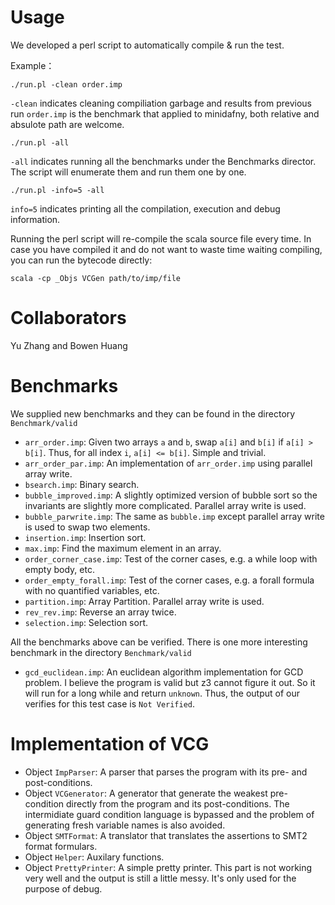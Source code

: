 # Usage

We developed a perl script to automatically compile & run the test.

Example：

`./run.pl -clean order.imp`

`-clean` indicates cleaning compiliation garbage and results from previous run
`order.imp` is the benchmark that applied to minidafny, both relative and absulote path are welcome.

`./run.pl -all`

`-all` indicates running all the benchmarks under the Benchmarks director. The script will enumerate them and run them one by one.

`./run.pl -info=5 -all`

`info=5` indicates printing all the compilation, execution and debug information.

Running the perl script will re-compile the scala source file every time. In case you have compiled it and do not want to waste time waiting compiling, you can run the bytecode directly:

`scala -cp _Objs VCGen path/to/imp/file`

# Collaborators

Yu Zhang and Bowen Huang

# Benchmarks

We supplied new benchmarks and they can be found in the directory `Benchmark/valid`

* `arr_order.imp`: Given two arrays `a` and `b`, swap `a[i]` and `b[i]` if `a[i] > b[i]`. Thus, for all index `i`, `a[i] <= b[i]`. Simple and trivial.
* `arr_order_par.imp`: An implementation of `arr_order.imp` using parallel array write.
* `bsearch.imp`: Binary search.
* `bubble_improved.imp`: A slightly optimized version of bubble sort so the invariants are slightly more complicated. Parallel array write is used.
* `bubble_parwrite.imp`: The same as `bubble.imp` except parallel array write is used to swap two elements.
* `insertion.imp`: Insertion sort.
* `max.imp`: Find the maximum element in an array.
* `order_corner_case.imp`: Test of the corner cases, e.g. a while loop with empty body, etc.
* `order_empty_forall.imp`: Test of the corner cases, e.g. a forall formula with no quantified variables, etc.
* `partition.imp`: Array Partition. Parallel array write is used.
* `rev_rev.imp`: Reverse an array twice.
* `selection.imp`: Selection sort.

All the benchmarks above can be verified. There is one more interesting benchmark in the directory `Benchmark/valid`

* `gcd_euclidean.imp`: An euclidean algorithm implementation for GCD problem. I believe the program is valid but z3 cannot figure it out. So it will run for a long while and return `unknown`. Thus, the output of our verifies for this test case is `Not Verified`.

# Implementation of VCG
* Object `ImpParser`: A parser that parses the program with its pre- and post-conditions.
* Object `VCGenerator`: A generator that generate the weakest pre-condition directly from the program and its post-conditions. The intermidiate guard condition language is bypassed and the problem of generating fresh variable names is also avoided. 
* Object `SMTFormat`: A translator that translates the assertions to SMT2 format formulars.
* Object `Helper`: Auxilary functions.
* Object `PrettyPrinter`: A simple pretty printer. This part is not working very well and the output is still a little messy. It's only used for the purpose of debug.

